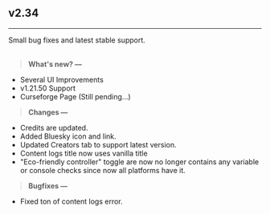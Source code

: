 ## v2.34
---
Small bug fixes and latest stable support.<br><br>
> **What's new? —**
- Several UI Improvements
- v1.21.50 Support
- Curseforge Page (Still pending...)

> **Changes —**
- Credits are updated.
- Added Bluesky icon and link.
- Updated Creators tab to support latest version.
- Content logs title now uses vanilla title
- "Eco-friendly controller" toggle are now no longer contains any variable or console checks since now all platforms have it.

> **Bugfixes —**
- Fixed ton of content logs error.